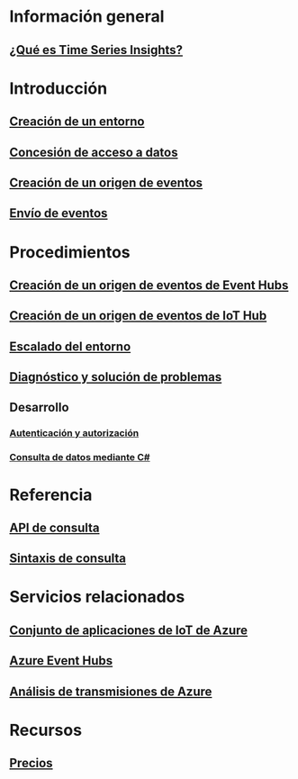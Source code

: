 # Información general
## [¿Qué es Time Series Insights?](time-series-insights-overview.md)

# Introducción
## [Creación de un entorno](time-series-insights-get-started.md)
## [Concesión de acceso a datos](time-series-insights-data-access.md)
## [Creación de un origen de eventos](time-series-insights-add-event-source.md)
## [Envío de eventos](time-series-insights-send-events.md)

# Procedimientos
## [Creación de un origen de eventos de Event Hubs](time-series-insights-how-to-add-an-event-source-eventhub.md)
## [Creación de un origen de eventos de IoT Hub](time-series-insights-how-to-add-an-event-source-iothub.md)
## [Escalado del entorno](time-series-insights-how-to-scale-your-environment.md)
## [Diagnóstico y solución de problemas](time-series-insights-diagnose-and-solve-problems.md)
## Desarrollo
### [Autenticación y autorización](time-series-insights-authentication-and-authorization.md)
### [Consulta de datos mediante C#](time-series-insights-query-data-csharp.md)

# Referencia
## [API de consulta](/rest/api/time-series-insights/time-series-insights-reference-queryapi)
## [Sintaxis de consulta](/rest/api/time-series-insights/time-series-insights-reference-query-syntax)

# Servicios relacionados
## [Conjunto de aplicaciones de IoT de Azure](/azure/iot-suite/)
## [Azure Event Hubs](/azure/event-hubs/)
## [Análisis de transmisiones de Azure](/azure/stream-analytics/)

# Recursos
## [Precios](https://azure.microsoft.com/pricing/details/time-series-insights/)
